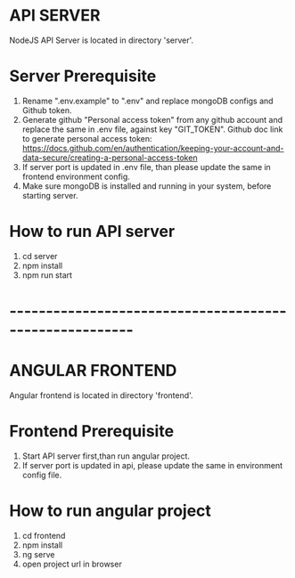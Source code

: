 # API SERVER
NodeJS API Server is located in directory 'server'.

# Server Prerequisite
1. Rename ".env.example" to ".env" and replace mongoDB configs and Github token.
2. Generate github "Personal access token" from any github account and replace the same in .env file, against key "GIT_TOKEN". Github doc link to generate personal access token: 
https://docs.github.com/en/authentication/keeping-your-account-and-data-secure/creating-a-personal-access-token
3. If server port is updated in .env file, than please update the same in frontend environment config.
4. Make sure mongoDB is installed and running in your system, before starting server.

# How to run API server
1. cd server
2. npm install
3. npm run start

# -------------------------------------------------------

# ANGULAR FRONTEND
Angular frontend is located in directory 'frontend'.

# Frontend Prerequisite
1. Start API server first,than run angular project.
2. If server port is updated in api, please update the same in environment config file.

# How to run angular project
1. cd frontend
2. npm install
3. ng serve
4. open project url in browser

